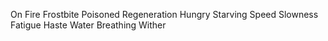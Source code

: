 On Fire
Frostbite
Poisoned
Regeneration
Hungry
Starving
Speed
Slowness
Fatigue
Haste
Water Breathing
Wither